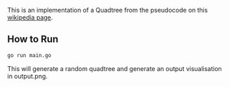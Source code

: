 This is an implementation of a Quadtree from the pseudocode on
this [wikipedia page](https://en.wikipedia.org/wiki/Quadtree#Pseudocode).

## How to Run
```sh
go run main.go
```

This will generate a random quadtree and generate an output
visualisation in output.png.
